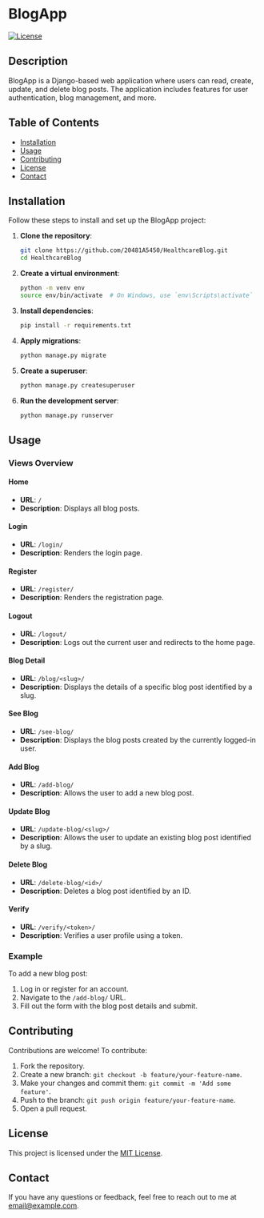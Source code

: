 # BlogApp

[![License](https://img.shields.io/badge/license-MIT-blue.svg)](LICENSE)

## Description

BlogApp is a Django-based web application where users can read, create, update, and delete blog posts. The application includes features for user authentication, blog management, and more.

## Table of Contents

- [Installation](#installation)
- [Usage](#usage)
- [Contributing](#contributing)
- [License](#license)
- [Contact](#contact)

## Installation

Follow these steps to install and set up the BlogApp project:

1. **Clone the repository**:
    ```bash
    git clone https://github.com/20481A5450/HealthcareBlog.git
    cd HealthcareBlog
    ```

2. **Create a virtual environment**:
    ```bash
    python -m venv env
    source env/bin/activate  # On Windows, use `env\Scripts\activate`
    ```

3. **Install dependencies**:
    ```bash
    pip install -r requirements.txt
    ```

4. **Apply migrations**:
    ```bash
    python manage.py migrate
    ```

5. **Create a superuser**:
    ```bash
    python manage.py createsuperuser
    ```

6. **Run the development server**:
    ```bash
    python manage.py runserver
    ```

## Usage

### Views Overview

#### Home
- **URL**: `/`
- **Description**: Displays all blog posts.

#### Login
- **URL**: `/login/`
- **Description**: Renders the login page.

#### Register
- **URL**: `/register/`
- **Description**: Renders the registration page.

#### Logout
- **URL**: `/logout/`
- **Description**: Logs out the current user and redirects to the home page.

#### Blog Detail
- **URL**: `/blog/<slug>/`
- **Description**: Displays the details of a specific blog post identified by a slug.

#### See Blog
- **URL**: `/see-blog/`
- **Description**: Displays the blog posts created by the currently logged-in user.

#### Add Blog
- **URL**: `/add-blog/`
- **Description**: Allows the user to add a new blog post.

#### Update Blog
- **URL**: `/update-blog/<slug>/`
- **Description**: Allows the user to update an existing blog post identified by a slug.

#### Delete Blog
- **URL**: `/delete-blog/<id>/`
- **Description**: Deletes a blog post identified by an ID.

#### Verify
- **URL**: `/verify/<token>/`
- **Description**: Verifies a user profile using a token.

### Example

To add a new blog post:
1. Log in or register for an account.
2. Navigate to the `/add-blog/` URL.
3. Fill out the form with the blog post details and submit.

## Contributing

Contributions are welcome! To contribute:

1. Fork the repository.
2. Create a new branch: `git checkout -b feature/your-feature-name`.
3. Make your changes and commit them: `git commit -m 'Add some feature'`.
4. Push to the branch: `git push origin feature/your-feature-name`.
5. Open a pull request.

## License

This project is licensed under the [MIT License](LICENSE).

## Contact

If you have any questions or feedback, feel free to reach out to me at [email@example.com](mailto:email@example.com).

